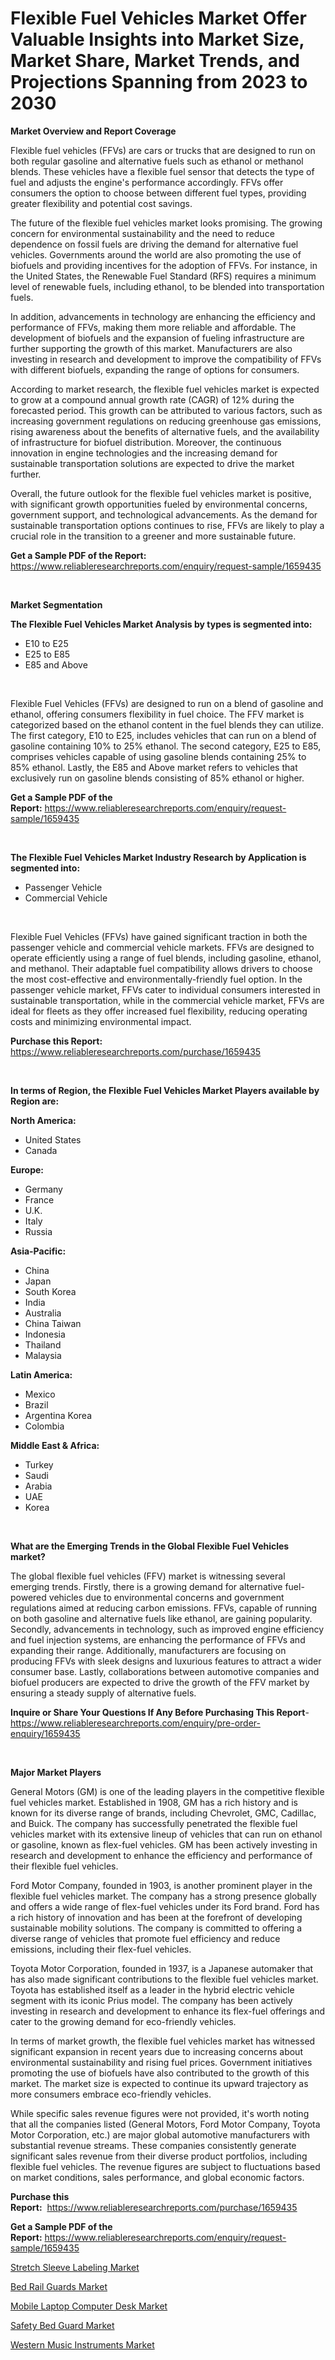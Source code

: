 <p><h1>Flexible Fuel Vehicles Market Offer Valuable Insights into Market Size, Market Share, Market Trends, and Projections Spanning from 2023 to 2030</h1></p><p><strong>Market Overview and Report Coverage</strong></p>
<p><p>Flexible fuel vehicles (FFVs) are cars or trucks that are designed to run on both regular gasoline and alternative fuels such as ethanol or methanol blends. These vehicles have a flexible fuel sensor that detects the type of fuel and adjusts the engine's performance accordingly. FFVs offer consumers the option to choose between different fuel types, providing greater flexibility and potential cost savings.</p><p>The future of the flexible fuel vehicles market looks promising. The growing concern for environmental sustainability and the need to reduce dependence on fossil fuels are driving the demand for alternative fuel vehicles. Governments around the world are also promoting the use of biofuels and providing incentives for the adoption of FFVs. For instance, in the United States, the Renewable Fuel Standard (RFS) requires a minimum level of renewable fuels, including ethanol, to be blended into transportation fuels.</p><p>In addition, advancements in technology are enhancing the efficiency and performance of FFVs, making them more reliable and affordable. The development of biofuels and the expansion of fueling infrastructure are further supporting the growth of this market. Manufacturers are also investing in research and development to improve the compatibility of FFVs with different biofuels, expanding the range of options for consumers.</p><p>According to market research, the flexible fuel vehicles market is expected to grow at a compound annual growth rate (CAGR) of 12% during the forecasted period. This growth can be attributed to various factors, such as increasing government regulations on reducing greenhouse gas emissions, rising awareness about the benefits of alternative fuels, and the availability of infrastructure for biofuel distribution. Moreover, the continuous innovation in engine technologies and the increasing demand for sustainable transportation solutions are expected to drive the market further.</p><p>Overall, the future outlook for the flexible fuel vehicles market is positive, with significant growth opportunities fueled by environmental concerns, government support, and technological advancements. As the demand for sustainable transportation options continues to rise, FFVs are likely to play a crucial role in the transition to a greener and more sustainable future.</p></p>
<p><strong>Get a Sample PDF of the Report:</strong> <a href="https://www.reliableresearchreports.com/enquiry/request-sample/1659435">https://www.reliableresearchreports.com/enquiry/request-sample/1659435</a></p>
<p>&nbsp;</p>
<p><strong>Market Segmentation</strong></p>
<p><strong>The Flexible Fuel Vehicles Market Analysis by types is segmented into:</strong></p>
<p><ul><li>E10 to E25</li><li>E25 to E85</li><li>E85 and Above</li></ul></p>
<p>&nbsp;</p>
<p><p>Flexible Fuel Vehicles (FFVs) are designed to run on a blend of gasoline and ethanol, offering consumers flexibility in fuel choice. The FFV market is categorized based on the ethanol content in the fuel blends they can utilize. The first category, E10 to E25, includes vehicles that can run on a blend of gasoline containing 10% to 25% ethanol. The second category, E25 to E85, comprises vehicles capable of using gasoline blends containing 25% to 85% ethanol. Lastly, the E85 and Above market refers to vehicles that exclusively run on gasoline blends consisting of 85% ethanol or higher.</p></p>
<p><strong>Get a Sample PDF of the Report:</strong>&nbsp;<a href="https://www.reliableresearchreports.com/enquiry/request-sample/1659435">https://www.reliableresearchreports.com/enquiry/request-sample/1659435</a></p>
<p>&nbsp;</p>
<p><strong>The Flexible Fuel Vehicles Market Industry Research by Application is segmented into:</strong></p>
<p><ul><li>Passenger Vehicle</li><li>Commercial Vehicle</li></ul></p>
<p>&nbsp;</p>
<p><p>Flexible Fuel Vehicles (FFVs) have gained significant traction in both the passenger vehicle and commercial vehicle markets. FFVs are designed to operate efficiently using a range of fuel blends, including gasoline, ethanol, and methanol. Their adaptable fuel compatibility allows drivers to choose the most cost-effective and environmentally-friendly fuel option. In the passenger vehicle market, FFVs cater to individual consumers interested in sustainable transportation, while in the commercial vehicle market, FFVs are ideal for fleets as they offer increased fuel flexibility, reducing operating costs and minimizing environmental impact.</p></p>
<p><strong>Purchase this Report:</strong>&nbsp; <a href="https://www.reliableresearchreports.com/purchase/1659435">https://www.reliableresearchreports.com/purchase/1659435</a></p>
<p>&nbsp;</p>
<p><strong>In terms of Region, the Flexible Fuel Vehicles Market Players available by Region are:</strong></p>
<p>
    <p> <strong> North America: </strong>
        <ul>
            <li>United States</li>
            <li>Canada</li>
        </ul>
        </p> 
    <p> <strong> Europe: </strong>
        <ul>
            <li>Germany</li>
            <li>France</li>
            <li>U.K.</li>
            <li>Italy</li>
            <li>Russia</li>
        </ul>
        </p> 
    <p> <strong> Asia-Pacific: </strong>
        <ul>
            <li>China</li>
            <li>Japan</li>
            <li>South Korea</li>
            <li>India</li>
            <li>Australia</li>
            <li>China Taiwan</li>
            <li>Indonesia</li>
            <li>Thailand</li>
            <li>Malaysia</li>
        </ul>
        </p> 
    <p> <strong> Latin America: </strong>
        <ul>
            <li>Mexico</li>
            <li>Brazil</li>
            <li>Argentina Korea</li>
            <li>Colombia</li>
        </ul>
        </p> 
    <p> <strong> Middle East & Africa: </strong>
        <ul>
            <li>Turkey</li>
            <li>Saudi</li>
            <li>Arabia</li>
            <li>UAE</li>
            <li>Korea</li>
        </ul>
    </p>
    </p>
<p>&nbsp;</p>
<p><strong>What are the Emerging Trends in the Global Flexible Fuel Vehicles market?</strong></p>
<p><p>The global flexible fuel vehicles (FFV) market is witnessing several emerging trends. Firstly, there is a growing demand for alternative fuel-powered vehicles due to environmental concerns and government regulations aimed at reducing carbon emissions. FFVs, capable of running on both gasoline and alternative fuels like ethanol, are gaining popularity. Secondly, advancements in technology, such as improved engine efficiency and fuel injection systems, are enhancing the performance of FFVs and expanding their range. Additionally, manufacturers are focusing on producing FFVs with sleek designs and luxurious features to attract a wider consumer base. Lastly, collaborations between automotive companies and biofuel producers are expected to drive the growth of the FFV market by ensuring a steady supply of alternative fuels.</p></p>
<p><strong>Inquire or Share Your Questions If Any Before Purchasing This Report</strong>- <a href="https://www.reliableresearchreports.com/enquiry/pre-order-enquiry/1659435">https://www.reliableresearchreports.com/enquiry/pre-order-enquiry/1659435</a></p>
<p>&nbsp;</p>
<p><strong>Major Market Players</strong></p>
<p><p>General Motors (GM) is one of the leading players in the competitive flexible fuel vehicles market. Established in 1908, GM has a rich history and is known for its diverse range of brands, including Chevrolet, GMC, Cadillac, and Buick. The company has successfully penetrated the flexible fuel vehicles market with its extensive lineup of vehicles that can run on ethanol or gasoline, known as flex-fuel vehicles. GM has been actively investing in research and development to enhance the efficiency and performance of their flexible fuel vehicles.</p><p>Ford Motor Company, founded in 1903, is another prominent player in the flexible fuel vehicles market. The company has a strong presence globally and offers a wide range of flex-fuel vehicles under its Ford brand. Ford has a rich history of innovation and has been at the forefront of developing sustainable mobility solutions. The company is committed to offering a diverse range of vehicles that promote fuel efficiency and reduce emissions, including their flex-fuel vehicles.</p><p>Toyota Motor Corporation, founded in 1937, is a Japanese automaker that has also made significant contributions to the flexible fuel vehicles market. Toyota has established itself as a leader in the hybrid electric vehicle segment with its iconic Prius model. The company has been actively investing in research and development to enhance its flex-fuel offerings and cater to the growing demand for eco-friendly vehicles.</p><p>In terms of market growth, the flexible fuel vehicles market has witnessed significant expansion in recent years due to increasing concerns about environmental sustainability and rising fuel prices. Government initiatives promoting the use of biofuels have also contributed to the growth of this market. The market size is expected to continue its upward trajectory as more consumers embrace eco-friendly vehicles.</p><p>While specific sales revenue figures were not provided, it's worth noting that all the companies listed (General Motors, Ford Motor Company, Toyota Motor Corporation, etc.) are major global automotive manufacturers with substantial revenue streams. These companies consistently generate significant sales revenue from their diverse product portfolios, including flexible fuel vehicles. The revenue figures are subject to fluctuations based on market conditions, sales performance, and global economic factors.</p></p>
<p><strong>Purchase this Report:</strong>&nbsp;&nbsp;<a href="https://www.reliableresearchreports.com/purchase/1659435">https://www.reliableresearchreports.com/purchase/1659435</a></p>
<p></p>
<p><strong>Get a Sample PDF of the Report:</strong>&nbsp;<a href="https://www.reliableresearchreports.com/enquiry/request-sample/1659435">https://www.reliableresearchreports.com/enquiry/request-sample/1659435</a></p>
<p><p><a href="https://medium.com/@edwinsporer/stretch-sleeve-labeling-market-trends-and-market-analysis-forecasted-for-period-2023-2030-a28db0b3d46a">Stretch Sleeve Labeling Market</a></p><p><a href="https://medium.com/@tracylarson12/bed-rail-guards-market-the-key-to-successful-business-strategy-forecast-till-2030-307d367c1e28">Bed Rail Guards Market</a></p><p><a href="https://medium.com/@isomjohnson/mobile-laptop-computer-desk-market-exploring-market-share-market-trends-and-future-growth-17f247b7e9d2">Mobile Laptop Computer Desk Market</a></p><p><a href="https://medium.com/@tommiefadel2023/safety-bed-guard-market-outlook-industry-overview-and-forecast-2023-to-2030-eb477a70b47f">Safety Bed Guard Market</a></p><p><a href="https://medium.com/@skylargrant2023/western-music-instruments-market-competitive-analysis-market-trends-and-forecast-to-2030-6354ee41cde5">Western Music Instruments Market</a></p></p>